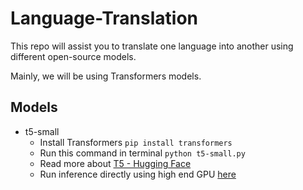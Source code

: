 # Language-Translation
This repo will assist you to translate one language into another using different open-source models.

Mainly, we will be using Transformers models.

## Models
* t5-small
  * Install Transformers `pip install transformers`
  * Run this command in terminal `python t5-small.py`
  * Read more about [T5 - Hugging Face](https://huggingface.co/transformers/model_doc/t5.html "T5 - Hugging Face")
  * Run inference directly using high end GPU [here](https://huggingface.co/t5-small "t5-small")
